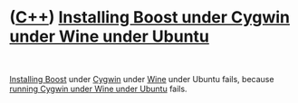 
 

 

 

 

 

([C++](Cpp.md)) [Installing Boost under Cygwin under Wine under Ubuntu](CppBoostInstallCygwinWineUbuntu.md)
=============================================================================================================

 

[Installing Boost](CppBoostInstall.md) under [Cygwin](CppCygwin.md)
under [Wine](CppWine.md) under Ubuntu fails, because [running Cygwin
under Wine under Ubuntu](CppCygwinUnderWineUnderUbuntu.md) fails.

 

 

 

 

 

 

